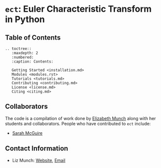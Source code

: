 # ``ect``: Euler Characteristic Transform in Python

## Table of Contents

```{eval-rst}
.. toctree::
   :maxdepth: 2
   :numbered:
   :caption: Contents:

   Getting Started <installation.md>
   Modules <modules.rst>
   Tutorials <tutorials.md>
   Contributing <contributing.md>
   License <license.md>
   Citing <citing.md>
```

## Collaborators

The code is a compilation of work done by [Elizabeth Munch](http://www.elizabethmunch.com) along with her students and collaborators.  People who have contributed to `ect` include:

- [Sarah McGuire](https://www.sarah-mcguire.com/)

## Contact Information

- Liz Munch: [Website](http://www.elizabethmunch.com), [Email](mailto:muncheli@msu.edu)
